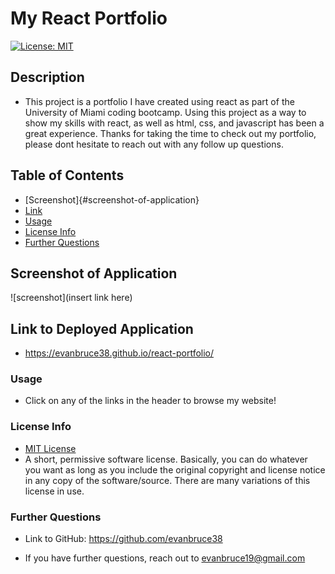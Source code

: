 # My React Portfolio
  [![License: MIT](https://img.shields.io/badge/License-MIT-yellow.svg)](https://opensource.org/licenses/MIT)
  
  ## Description
  
  * This project is a portfolio I have created using react as part of the University of Miami coding bootcamp. Using this project as a way to show my skills with react, as well as html, css, and javascript has been a great experience. Thanks for taking the time to check out my portfolio, please dont hesitate to reach out with any follow up questions.

  ## Table of Contents
  * [Screenshot]{#screenshot-of-application}
  * [Link](#link-to-deployed-application)
  * [Usage](#usage)
  * [License Info](#license-info)
  * [Further Questions](#further-questions)

  ## Screenshot of Application

  ![screenshot](insert link here)

  ## Link to Deployed Application

  * https://evanbruce38.github.io/react-portfolio/

  ### Usage

  * Click on any of the links in the header to browse my website!

  ### License Info
  * [MIT License](https://opensource.org/licenses/MIT)
  * A short, permissive software license. Basically, you can do whatever you want as long as you include the original copyright and license notice in any copy of the software/source.  There are many variations of this license in use.
  

  ### Further Questions

  * Link to GitHub: https://github.com/evanbruce38

  * If you have further questions, reach out to evanbruce19@gmail.com